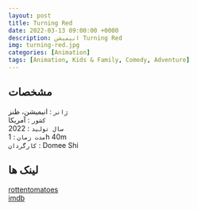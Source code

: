 ```yaml
---
layout: post
title: Turning Red
date: 2022-03-13 09:00:00 +0000
description: انیمیشن Turning Red
img: turning-red.jpg
categories: [Animation]
tags: [Animation, Kids & Family, Comedy, Adventure]
---
```


## مشخصات

`ژانر` : انیمیشن، ظنز  
`کشور` : آمریکا  
`سال تولید` : 2022  
`مدت زمان` : 1h 40m  
`کارگردان` : Domee Shi

## لینک ها

[rottentomatoes](https://www.rottentomatoes.com/m/turning_red)  
[imdb](https://www.imdb.com/title/tt8097030/reference/)